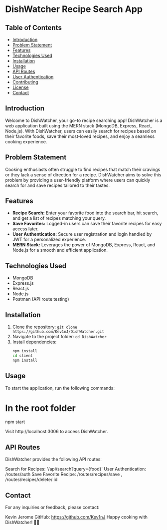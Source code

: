 # DishWatcher Recipe Search App

## Table of Contents
- [Introduction](#introduction)
- [Problem Statement](#problem-statement)
- [Features](#features)
- [Technologies Used](#technologies-used)
- [Installation](#installation)
- [Usage](#usage)
- [API Routes](#api-routes)
- [User Authentication](#user-authentication)
- [Contributing](#contributing)
- [License](#license)
- [Contact](#contact)

## Introduction

Welcome to DishWatcher, your go-to recipe searching app! DishWatcher is a web application built using the MERN stack (MongoDB, Express, React, Node.js). With DishWatcher, users can easily search for recipes based on their favorite foods, save their most-loved recipes, and enjoy a seamless cooking experience.

## Problem Statement

Cooking enthusiasts often struggle to find recipes that match their cravings or they lack a sense of direction for a recipe. DishWatcher aims to solve this problem by providing a user-friendly platform where users can quickly search for and save recipes tailored to their tastes.

## Features

- **Recipe Search:** Enter your favorite food into the search bar, hit search, and get a list of recipes matching your query.
- **Save Favorites:** Logged-in users can save their favorite recipes for easy access later.
- **User Authentication:** Secure user registration and login handled by JWT for a personalized experience.
- **MERN Stack:** Leverages the power of MongoDB, Express, React, and Node.js for a smooth and efficient application.

## Technologies Used

- MongoDB
- Express.js
- React.js
- Node.js
- Postman (API route testing)

## Installation

1. Clone the repository: `git clone https://github.com/Kev1nJ/DishWatcher.git`
2. Navigate to the project folder: `cd DishWatcher`
3. Install dependencies:
   ```bash
   npm install
   cd client
   npm install

## Usage

To start the application, run the following commands:

# In the root folder
npm start

Visit http://localhost:3006 to access DishWatcher.

## API Routes

DishWatcher provides the following API routes:

Search for Recipes: '/api/search?query={food}'
User Authentication: /routes/auth
Save Favorite Recipe: /routes/recipes/save , /routes/recipes/delete/:id

## Contact
For any inquiries or feedback, please contact:

Kevin Jerome
GitHub: https://github.com/Kev1nJ
Happy cooking with DishWatcher! 🍲✨







